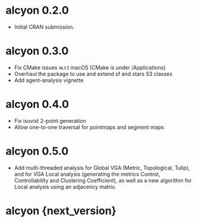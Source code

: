 # alcyon 0.2.0

* Initial CRAN submission.

# alcyon 0.3.0

* Fix CMake issues w.r.t macOS (CMake is under /Applications)
* Overhaul the package to use and extend sf and stars S3 classes
* Add agent-analysis vignette

# alcyon 0.4.0

* Fix isovist 2-point generation
* Allow one-to-one traversal for pointmaps and segment maps

# alcyon 0.5.0

* Add multi-threaded analysis for Global VGA (Metric, Topological, Tulip), and for VGA Local analysis (generating the metrics Control, Controllability and Clustering Coefficient), as well as a new algorithm for Local analysis using an adjacency matrix.

# alcyon {next_version}
